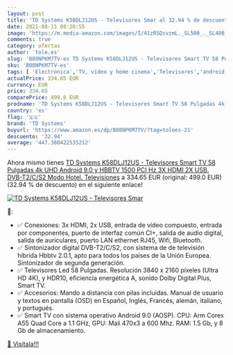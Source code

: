 ```yaml
---
layout: post
title: 'TD Systems K58DLJ12US - Televisores Smar al 32.94 % de descuento'
date: 2021-08-11 08:20:55
image: 'https://m.media-amazon.com/images/I/41zRSQsvzmL._SL500_._SL400_.jpg'
comments: true
category: ofertas
author: 'tole.es'
slug: 'B08NPKM7TV-es TD Systems K58DLJ12US - Televisores Smart TV 58 Pulgadas...'
sku: 'B08NPKM7TV-es'
tags: [ 'Electrónica','TV, vídeo y home cinema','Televisores','android','td systems', ]
actualPrice: 334.65 EUR
currency: EUR
price: 334.65
comparePrice: 499.0 EUR
prodname: 'TD Systems K58DLJ12US - Televisores Smart TV 58 Pulgadas 4k UHD Android 9.0 y HBBTV  1500 PCI Hz  3X HDMI  2X USB. DVB-T2/C/S2  Modo Hotel. Televisiones'
country: 'es'
flag: '🇪🇸'
brand: 'TD Systems'
buyurl: 'https://www.amazon.es/dp/B08NPKM7TV/?tag=tolees-21'
descuento: '32.94'
average: '447.380422535212'
---
```


Ahora mismo tienes [TD Systems K58DLJ12US - Televisores Smart TV 58 Pulgadas 4k UHD Android 9.0 y HBBTV  1500 PCI Hz  3X HDMI  2X USB. DVB-T2/C/S2  Modo Hotel. Televisiones](https://www.amazon.es/dp/B08NPKM7TV/?tag=tolees-21) a 334.65 EUR (original: 499.0 EUR) (32.94 %  de descuento) en el siguiente enlace!

[![TD Systems K58DLJ12US - Televisores Smar](https://m.media-amazon.com/images/I/41zRSQsvzmL._SL500_._SL400_.jpg)](https://www.amazon.es/dp/B08NPKM7TV/?tag=tolees-21)

🔎:

- ✅ Conexiones: 3x HDMI, 2x USB, entrada de vídeo compuesto, entrada por componentes, puerto de interfaz común CI+, salida de audio digital, salida de auriculares, puerto LAN ethernet RJ45, Wifi, Bluetooth.
- ✅ Sintonizador digital DVB-T2/C/S2, con sistema de de televisión híbrida Hbbtv 2.0.1, apto para todos los países de la Unión Europea. Sintonizador de segunda generación.
- ✅ Televisores Led 58 Pulgadas. Resolución 3840 x 2160 píxeles (Ultra HD 4K), y HDR10, eficiencia energética A, sonido Dolby Digital Plus, Smart TV.
- ✅ Accesorios: Mando a distancia con pilas incluidas. Manual de usuario y textos en pantalla (OSD) en Español, Inglés, Francés, alemán, italiano, y portugués.
- ✅ Smart TV con sistema operativo Android 9.0 (AOSP). CPU: Arm Corex A55 Quad Core a 1.1 GHz, GPU: Mali 470x3 a 600 Mhz. RAM: 1.5 Gb, y 8 Gb de almacenamiento.

[🛒 Visítala!!!](https://www.amazon.es/dp/B08NPKM7TV/?tag=tolees-21)
